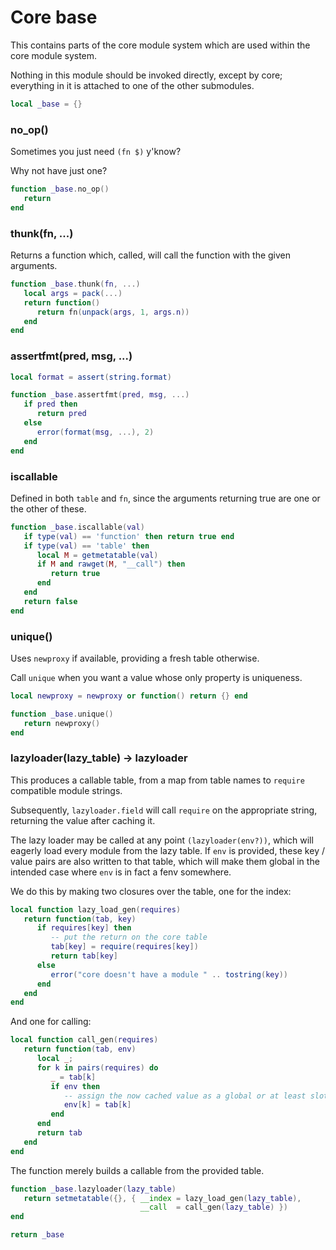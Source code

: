 # Core base


This contains parts of the core module system which are used within the core
module system\.

Nothing in this module should be invoked directly, except by core; everything
in it is attached to one of the other submodules\.

```lua
local _base = {}
```


### no\_op\(\)

Sometimes you just need `(fn $)` y'know?

Why not have just one?

```lua
function _base.no_op()
   return
end
```


### thunk\(fn, \.\.\.\)

Returns a function which, called, will call the function with the given
arguments\.

```lua
function _base.thunk(fn, ...)
   local args = pack(...)
   return function()
      return fn(unpack(args, 1, args.n))
   end
end
```


### assertfmt\(pred, msg, \.\.\.\)

```lua
local format = assert(string.format)

function _base.assertfmt(pred, msg, ...)
   if pred then
      return pred
   else
      error(format(msg, ...), 2)
   end
end
```


### iscallable

Defined in both `table` and `fn`, since the arguments returning true are one
or the other of these\.

```lua
function _base.iscallable(val)
   if type(val) == 'function' then return true end
   if type(val) == 'table' then
      local M = getmetatable(val)
      if M and rawget(M, "__call") then
         return true
      end
   end
   return false
end
```


### unique\(\)

Uses `newproxy` if available, providing a fresh table otherwise\.

Call `unique` when you want a value whose only property is uniqueness\.

```lua
local newproxy = newproxy or function() return {} end
```

```lua
function _base.unique()
   return newproxy()
end
```


### lazyloader\(lazy\_table\) \-> lazyloader

  This produces a callable table, from a map from table names to `require`
compatible module strings\.

Subsequently, `lazyloader.field` will call `require` on the appropriate string,
returning the value after caching it\.

The lazy loader may be called at any point `(lazyloader(env?))`, which will
eagerly load every module from the lazy table\.  If `env` is provided, these
key / value pairs are also written to that table, which will make them global
in the intended case where `env` is in fact a fenv somewhere\.

We do this by making two closures over the table, one for the index:

```lua
local function lazy_load_gen(requires)
   return function(tab, key)
      if requires[key] then
         -- put the return on the core table
         tab[key] = require(requires[key])
         return tab[key]
      else
         error("core doesn't have a module " .. tostring(key))
      end
   end
end
```

And one for calling:

```lua
local function call_gen(requires)
   return function(tab, env)
      local _;
      for k in pairs(requires) do
         _ = tab[k]
         if env then
            -- assign the now cached value as a global or at least slot
            env[k] = tab[k]
         end
      end
      return tab
   end
end
```

The function merely builds a callable from the provided table\.

```lua
function _base.lazyloader(lazy_table)
   return setmetatable({}, { __index = lazy_load_gen(lazy_table),
                             __call  = call_gen(lazy_table) })
end
```

```lua
return _base
```
